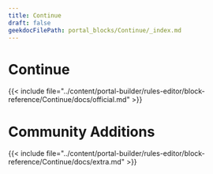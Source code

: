```yaml
---
title: Continue
draft: false
geekdocFilePath: portal_blocks/Continue/_index.md
---
```

# Continue
{{< include file="../content/portal-builder/rules-editor/block-reference/Continue/docs/official.md" >}}

# Community Additions

{{< include file="../content/portal-builder/rules-editor/block-reference/Continue/docs/extra.md" >}}